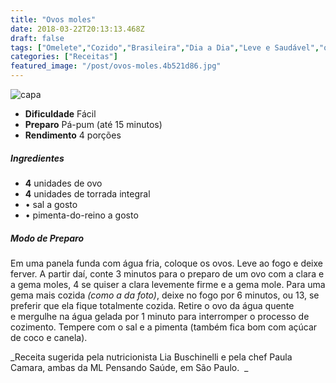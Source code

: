 ```yaml
---
title: "Ovos moles"
date: 2018-03-22T20:13:13.468Z
draft: false
tags: ["Omelete","Cozido","Brasileira","Dia a Dia","Leve e Saudável","ovo","receita fácil","receita light","receita sem lactose","receita simples e saudável"]
categories: ["Receitas"]
featured_image: "/post/ovos-moles.4b521d86.jpg"
---
```


![capa](/post/ovos-moles.4b521d86.jpg)

*   **Dificuldade** Fácil
*   **Preparo** Pá-pum (até 15 minutos)
*   **Rendimento** 4 porções

##### Ingredientes

*   **4** unidades de ovo
*   **4** unidades de torrada integral
*   • sal a gosto
*   • pimenta-do-reino a gosto

##### Modo de Preparo

Em uma panela funda com água fria, coloque os ovos. Leve ao fogo e deixe ferver. A partir daí, conte 3 minutos para o preparo de um ovo com a clara e a gema moles, 4 se quiser a clara levemente firme e a gema mole. Para uma gema mais cozida _(como a da foto)_, deixe no fogo por 6 minutos, ou 13, se preferir que ela fique totalmente cozida. Retire o ovo da água quente e mergulhe na água gelada por 1 minuto para interromper o processo de cozimento. Tempere com o sal e a pimenta (também fica bom com açúcar de coco e canela).

_Receita sugerida pela nutricionista Lia Buschinelli e pela chef Paula Camara, ambas da ML Pensando Saúde, em São Paulo.  _
